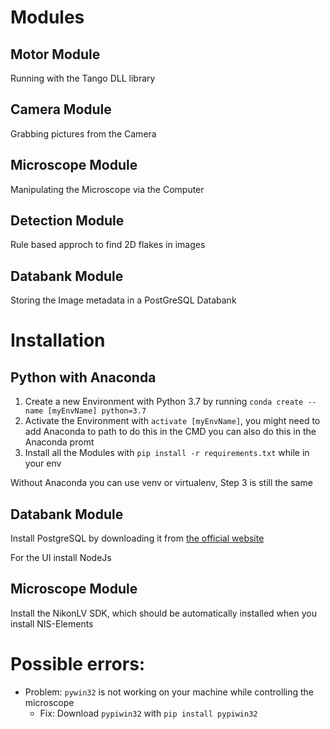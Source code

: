 # Modules
## Motor Module
Running with the Tango DLL library

## Camera Module
Grabbing pictures from the Camera

## Microscope Module
Manipulating the Microscope via the Computer

## Detection Module
Rule based approch to find 2D flakes in images

## Databank Module
Storing the Image metadata in a PostGreSQL Databank

# Installation
## Python with Anaconda
1. Create a new Environment with Python 3.7 by running `conda create --name [myEnvName] python=3.7`
2. Activate the Environment with `activate [myEnvName]`, you might need to add Anaconda to path to do this in the CMD you can also do this in the Anaconda promt
3. Install all the Modules with `pip install -r requirements.txt` while in your env

Without Anaconda you can use venv or virtualenv, Step 3 is still the same

## Databank Module
Install PostgreSQL by downloading it from [the official website](https://www.postgresql.org/)

For the UI install NodeJs 

## Microscope Module
Install the NikonLV SDK, which should be automatically installed when you install NIS-Elements

# Possible errors:
- Problem: `pywin32` is not working on your machine while controlling the microscope
  - Fix: Download `pypiwin32` with `pip install pypiwin32`